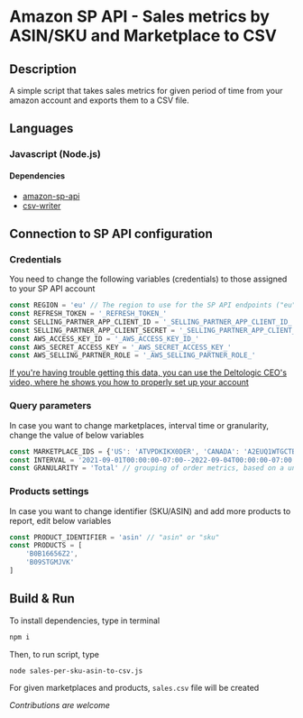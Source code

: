 # Amazon SP API - Sales metrics by ASIN/SKU and Marketplace to CSV
## Description
A simple script that takes sales metrics for given period of time from your amazon account 
and exports them to a CSV file.
## Languages
### Javascript (Node.js)
#### Dependencies
- [amazon-sp-api](https://www.npmjs.com/package/amazon-sp-api)
- [csv-writer](https://www.npmjs.com/package/csv-writer)

## Connection to SP API configuration
### Credentials
You need to change the following variables (credentials) to those assigned to your SP API account
```javascript
const REGION = 'eu' // The region to use for the SP API endpoints ("eu", "na" or "fe")
const REFRESH_TOKEN = '_REFRESH_TOKEN_'
const SELLING_PARTNER_APP_CLIENT_ID = '_SELLING_PARTNER_APP_CLIENT_ID_'
const SELLING_PARTNER_APP_CLIENT_SECRET = '_SELLING_PARTNER_APP_CLIENT_SECRET_'
const AWS_ACCESS_KEY_ID = '_AWS_ACCESS_KEY_ID_'
const AWS_SECRET_ACCESS_KEY = '_AWS_SECRET_ACCESS_KEY_'
const AWS_SELLING_PARTNER_ROLE = '_AWS_SELLING_PARTNER_ROLE_'
```
[If you're having trouble getting this data, you can use the Deltologic CEO's video,
where he shows you how to properly set up your account](https://youtu.be/bHBFElmWRNg)
### Query parameters
In case you want to change marketplaces, interval time or granularity, change
the value of below variables
```javascript
const MARKETPLACE_IDS = {'US': 'ATVPDKIKX0DER', 'CANADA': 'A2EUQ1WTGCTBG2'} // take required from https://docs.developer.amazonservices.com/en_UK/dev_guide/DG_Endpoints.html
const INTERVAL = '2021-09-01T00:00:00-07:00--2022-09-04T00:00:00-07:00' // dates to be considered in report (from -- to)
const GRANULARITY = 'Total' // grouping of order metrics, based on a unit of time (total == whole interval time)
```

### Products settings
In case you want to change identifier (SKU/ASIN) and add more products to report,
edit below variables
```javascript
const PRODUCT_IDENTIFIER = 'asin' // "asin" or "sku"
const PRODUCTS = [
    'B0B16656Z2',
    'B09STGMJVK'
]
```
## Build & Run
To install dependencies, type in terminal
```bash
npm i
```

Then, to run script, type
```shell
node sales-per-sku-asin-to-csv.js
```
For given marketplaces and products, `sales.csv` file will be created

_Contributions are welcome_
